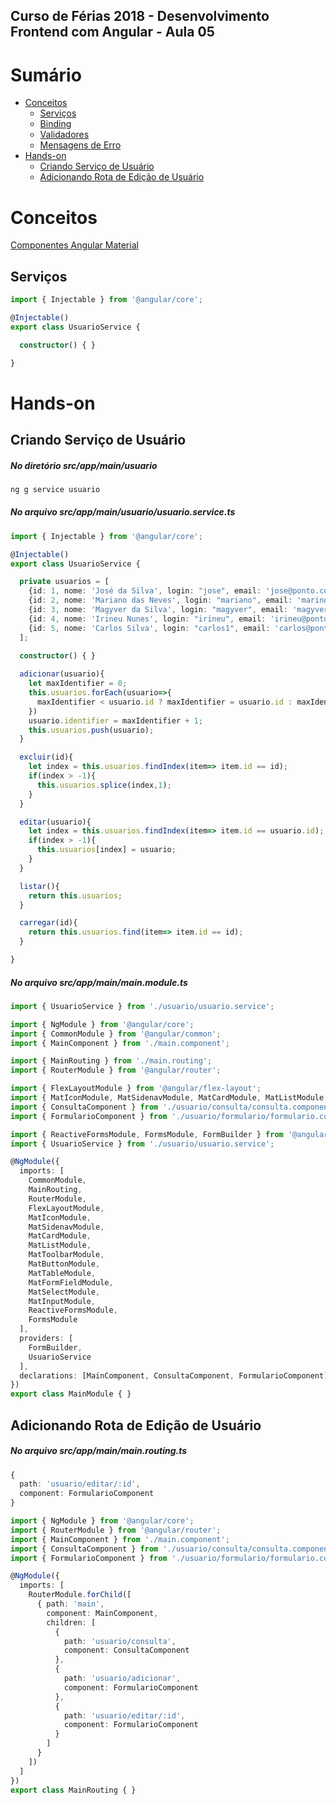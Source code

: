 
## **Curso de Férias 2018 - Desenvolvimento Frontend com Angular - Aula 05**

Sumário
=======

* [Conceitos](#conceitos)
  * [Serviços](#formulários)
  * [Binding](#binding)
  * [Validadores](#validadores)
  * [Mensagens de Erro](#mensagens-de-erro)
* [Hands-on](#hands-on)
  * [Criando Serviço de Usuário](#criando-serviço-de-usuário)
  * [Adicionando Rota de Edição de Usuário](#adicionando-rota-de-edição-de-usuário)
  
Conceitos
=========

[Componentes Angular Material](https://material.angular.io/components)

Serviços
-----------

``` typescript
import { Injectable } from '@angular/core';

@Injectable()
export class UsuarioService {

  constructor() { }

}
```

Hands-on
========

Criando Serviço de Usuário
--------------------------

##### No diretório src/app/main/usuario
``` typescript
ng g service usuario
```

##### No arquivo src/app/main/usuario/usuario.service.ts
``` typescript
import { Injectable } from '@angular/core';

@Injectable()
export class UsuarioService {

  private usuarios = [
    {id: 1, nome: 'José da Silva', login: "jose", email: 'jose@ponto.com.br', perfil:"ALUNO"},
    {id: 2, nome: 'Mariano das Neves', login: "mariano", email: 'marino@ponto.com.br', perfil:"ALUNO"},
    {id: 3, nome: 'Magyver da Silva', login: "magyver", email: 'magyver@ponto.com.br', perfil:"ALUNO"},
    {id: 4, nome: 'Irineu Nunes', login: "irineu", email: 'irineu@ponto.com.br', perfil:"ALUNO"},
    {id: 5, nome: 'Carlos Silva', login: "carlos1", email: 'carlos@ponto.com.br', perfil:"ALUNO"}
  ];

  constructor() { }
  
  adicionar(usuario){
    let maxIdentifier = 0;
    this.usuarios.forEach(usuario=>{
      maxIdentifier < usuario.id ? maxIdentifier = usuario.id : maxIdentifier = maxIdentifier;
    })
    usuario.identifier = maxIdentifier + 1;
    this.usuarios.push(usuario);
  }

  excluir(id){
    let index = this.usuarios.findIndex(item=> item.id == id);
    if(index > -1){
      this.usuarios.splice(index,1);
    }
  }

  editar(usuario){
    let index = this.usuarios.findIndex(item=> item.id == usuario.id);
    if(index > -1){
      this.usuarios[index] = usuario;
    }
  }

  listar(){
    return this.usuarios;
  }

  carregar(id){
    return this.usuarios.find(item=> item.id == id);
  }

}
```

##### No arquivo src/app/main/main.module.ts
``` typescript
import { UsuarioService } from './usuario/usuario.service';
```

``` typescript
import { NgModule } from '@angular/core';
import { CommonModule } from '@angular/common';
import { MainComponent } from './main.component';

import { MainRouting } from './main.routing';
import { RouterModule } from '@angular/router';

import { FlexLayoutModule } from '@angular/flex-layout';
import { MatIconModule, MatSidenavModule, MatCardModule, MatListModule, MatToolbarModule, MatButtonModule, MatTableModule, MatFormFieldModule, MatSelectModule, MatInputModule } from '@angular/material';
import { ConsultaComponent } from './usuario/consulta/consulta.component';
import { FormularioComponent } from './usuario/formulario/formulario.component';

import { ReactiveFormsModule, FormsModule, FormBuilder } from '@angular/forms';
import { UsuarioService } from './usuario/usuario.service';

@NgModule({
  imports: [
    CommonModule,
    MainRouting,
    RouterModule,
    FlexLayoutModule,
    MatIconModule,
    MatSidenavModule,
    MatCardModule,
    MatListModule,
    MatToolbarModule,
    MatButtonModule,
    MatTableModule,
    MatFormFieldModule,
    MatSelectModule,
    MatInputModule,
    ReactiveFormsModule,
    FormsModule
  ],
  providers: [
    FormBuilder,
    UsuarioService
  ],
  declarations: [MainComponent, ConsultaComponent, FormularioComponent]
})
export class MainModule { }
```

Adicionando Rota de Edição de Usuário
-------------------------------------

##### No arquivo src/app/main/main.routing.ts
``` typescript
{
  path: 'usuario/editar/:id',
  component: FormularioComponent
}
```

``` typescript
import { NgModule } from '@angular/core';
import { RouterModule } from '@angular/router';
import { MainComponent } from './main.component';
import { ConsultaComponent } from './usuario/consulta/consulta.component';
import { FormularioComponent } from './usuario/formulario/formulario.component';

@NgModule({
  imports: [
    RouterModule.forChild([
      { path: 'main', 
        component: MainComponent,
        children: [
          {
            path: 'usuario/consulta',
            component: ConsultaComponent
          },
          {
            path: 'usuario/adicionar',
            component: FormularioComponent
          },
          {
            path: 'usuario/editar/:id',
            component: FormularioComponent
          }
        ]
      }
    ])
  ]
})
export class MainRouting { }
```
